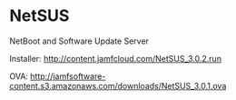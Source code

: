 NetSUS
======

NetBoot and Software Update Server

Installer:
http://content.jamfcloud.com/NetSUS_3.0.2.run

OVA:
http://jamfsoftware-content.s3.amazonaws.com/downloads/NetSUS_3.0.1.ova
